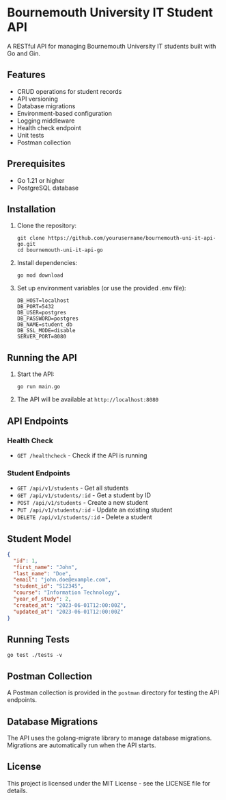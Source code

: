 # Bournemouth University IT Student API

A RESTful API for managing Bournemouth University IT students built with Go and Gin.

## Features

- CRUD operations for student records
- API versioning
- Database migrations
- Environment-based configuration
- Logging middleware
- Health check endpoint
- Unit tests
- Postman collection

## Prerequisites

- Go 1.21 or higher
- PostgreSQL database

## Installation

1. Clone the repository:
   ```
   git clone https://github.com/yourusername/bournemouth-uni-it-api-go.git
   cd bournemouth-uni-it-api-go
   ```

2. Install dependencies:
   ```
   go mod download
   ```

3. Set up environment variables (or use the provided .env file):
   ```
   DB_HOST=localhost
   DB_PORT=5432
   DB_USER=postgres
   DB_PASSWORD=postgres
   DB_NAME=student_db
   DB_SSL_MODE=disable
   SERVER_PORT=8080
   ```

## Running the API

1. Start the API:
   ```
   go run main.go
   ```

2. The API will be available at `http://localhost:8080`

## API Endpoints

### Health Check
- `GET /healthcheck` - Check if the API is running

### Student Endpoints
- `GET /api/v1/students` - Get all students
- `GET /api/v1/students/:id` - Get a student by ID
- `POST /api/v1/students` - Create a new student
- `PUT /api/v1/students/:id` - Update an existing student
- `DELETE /api/v1/students/:id` - Delete a student

## Student Model

```json
{
  "id": 1,
  "first_name": "John",
  "last_name": "Doe",
  "email": "john.doe@example.com",
  "student_id": "S12345",
  "course": "Information Technology",
  "year_of_study": 2,
  "created_at": "2023-06-01T12:00:00Z",
  "updated_at": "2023-06-01T12:00:00Z"
}
```

## Running Tests

```
go test ./tests -v
```

## Postman Collection

A Postman collection is provided in the `postman` directory for testing the API endpoints.

## Database Migrations

The API uses the golang-migrate library to manage database migrations. Migrations are automatically run when the API starts.

## License

This project is licensed under the MIT License - see the LICENSE file for details.